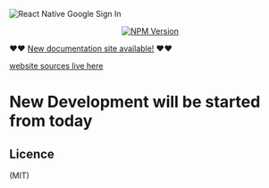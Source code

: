 ![React Native Google Sign In](img/header.png)

<p align="center">
  <a href="https://www.npmjs.com/package/@react-native-google-signin/google-signin"><img src="https://badge.fury.io/js/@react-native-google-signin%2Fgoogle-signin.svg" alt="NPM Version"></a>
</p>

❤️❤️ [New documentation site available!](https://react-native-google-signin.github.io/docs/install) ❤️❤️

[website sources live here](https://github.com/react-native-google-signin/docs/tree/main/docs)

# New Development will be started from today

## Licence

(MIT)
